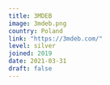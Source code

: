```yaml
---
title: 3MDEB
image: 3mdeb.png
country: Poland
link: "https://3mdeb.com/"
level: silver
joined: 2019
date: 2021-03-31
draft: false
---
```

